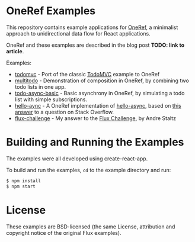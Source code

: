 # OneRef Examples

This repository contains example applications for [OneRef](https://github.com/antonycourtney/oneref), a minimalist approach to unidirectional data flow for React applications.

OneRef and these examples are described in the blog post **TODO: link to article**.

Examples:

- [todomvc](./todomvc) - Port of the classic [TodoMVC](http://todomvc.com/) example to OneRef
- [multitodo](./multitodo) - Demonstration of composition in OneRef, by combining two todo lists in one app.
- [todo-async-basic](./todo-async-basic) - Basic asynchrony in OneRef, by simulating a todo list with simple subscriptions.
- [hello-aync](./hello-async) - A OneRef implementation of [hello-async](https://github.com/tylerlong/hello-async), based on [this answer](https://stackoverflow.com/questions/35411423/how-to-dispatch-a-redux-action-with-a-timeout/35415559#35415559) to a question on Stack Overflow.
- [flux-challenge](./flux-challenge) - My answer to the [Flux Challenge](https://github.com/staltz/flux-challenge), by Andre Staltz

# Building and Running the Examples

The examples were all developed using create-react-app.

To build and run the examples, `cd` to the example directory and run:

```sh
$ npm install
$ npm start
```

# License

These examples are BSD-licensed (the same License, attribution and copyright notice of the original Flux examples).
